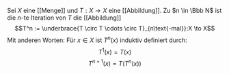 Sei $X$ eine [[Menge]] und $T: X \to X$ eine [[Abbildung]]. Zu $n \in \Bbb N$ ist die $n$-te Iteration von $T$ die [[Abbildung]]
$$T^n := \underbrace{T \circ T \cdots \circ T}_{n\text{-mal}}:X \to X$$
Mit anderen Worten: Für $x \in X$ ist $T^n(x)$ induktiv definiert durch:
$$T^1(x) = T(x)$$
$$T^{n+1} (x) = T(T^n(x))$$